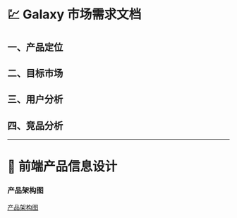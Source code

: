 # 💹 Galaxy 市场需求文档
## 一、产品定位
## 二、目标市场
## 三、用户分析
## 四、竞品分析
---
# 📱 前端产品信息设计
### 产品架构图
[产品架构图](images/产品架构图.png)